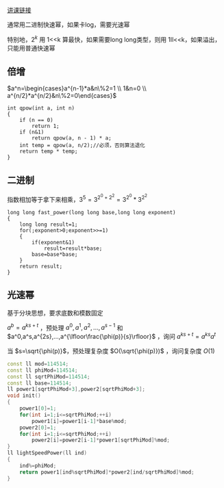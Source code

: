 [讲课链接](https://www.bilibili.com/video/BV1z8411K7Dz/?spm_id_from=333.999.0.0)

通常用二进制快速幂，如果卡log，需要光速幂

特别地，$2^k$ 用 1<<k 算最快，如果需要long long类型，则用 1ll<<k，如果溢出，只能用普通快速幂
## 倍增
$a^n=\begin{cases}a^{n-1}*a&n\%2=1 \\ 1&n=0 \\ a^{n/2}*a^{n/2}&n\%2=0\end{cases}$
```
int qpow(int a, int n)
{
    if (n == 0)
        return 1;
    if (n&1)
        return qpow(a, n - 1) * a;
    int temp = qpow(a, n/2);//必须，否则算法退化
    return temp * temp;
}
```
## 二进制
指数相加等于拿下来相乘，$3^5=3^{2^0+2^2}=3^{2^0} * 3^{2^2}$
```
long long fast_power(long long base,long long exponent)
{
    long long result=1;
    for(;exponent>0;exponent>>=1)
    {
        if(exponent&1)
            result=result*base;
        base=base*base;
    }
    return result;
}
```
## 光速幂
基于分块思想，要求底数和模数固定

$a^b=a^{ks+t}$ ，预处理 $a^0,a^1,a^2,...,a^{s-1}$ 和 $a^0,a^s,a^{2s},...,a^{\lfloor\frac{\phi(p)}{s}\rfloor}$ ，询问 $a^{ks+t}=a^{ks}a^t$

当 $s=\sqrt{\phi(p)}$，预处理复杂度 $O(\sqrt{\phi(p)})$ ，询问复杂度 $O(1)$ 
```cpp
const ll mod=114514;
const ll phiMod=114514;
const ll sqrtPhiMod=114514;
const ll base=114514;
ll power1[sqrtPhiMod+3],power2[sqrtPhiMod+3];
void init()
{
    power1[0]=1;
    for(int i=1;i<=sqrtPhiMod;++i)
        power1[i]=power1[i-1]*base%mod;
    power2[0]=1;
    for(int i=1;i<=sqrtPhiMod;++i)
        power2[i]=power2[i-1]*power1[sqrtPhiMod]%mod;
}
ll lightSpeedPower(ll ind)
{
    ind%=phiMod;
    return power1[ind%sqrtPhiMod]*power2[ind/sqrtPhiMod]%mod;
}
```
